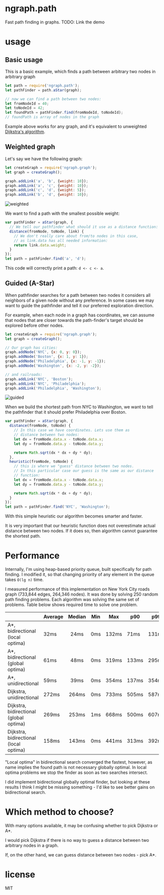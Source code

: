 # ngraph.path

Fast path finding in graphs. TODO: Link the demo

# usage

## Basic usage

This is a basic example, which finds a path between arbitrary
two nodes in arbitrary graph

``` js
let path = require('ngraph.path');
let pathFinder = path.aStar(graph);

// now we can find a path between two nodes:
let fromNodeId = 40;
let toNodeId = 42;
let foundPath = pathFinder.find(fromNodeId, toNodeId);
// foundPath is array of nodes in the graph
```

Example above works for any graph, and it's equivalent to unweighted [Dijkstra's algorithm](https://en.wikipedia.org/wiki/Dijkstra%27s_algorithm).

## Weighted graph

Let's say we have the following graph:

``` js
let createGraph = require('ngraph.graph');
let graph = createGraph();

graph.addLink('a', 'b', {weight: 10});
graph.addLink('a', 'c', {weight: 10});
graph.addLink('c', 'd', {weight: 5});
graph.addLink('b', 'd', {weight: 10});
```

![weighted](https://raw.githubusercontent.com/anvaka/ngraph.path/master/docs/weighted.png)

We want to find a path with the smallest possible weight:

``` js
var pathFinder = aStar(graph, {
  // We tell our pathfinder what should it use as a distance function:
  distance(fromNode, toNode, link) {
    // We don't really care about from/to nodes in this case,
    // as link.data has all needed information:
    return link.data.weight;
  }
});
let path = pathFinder.find('a', 'd');
```

This code will correctly print a path: `d <- c <- a`.

## Guided (A-Star)

When pathfinder searches for a path between two nodes it considers all
neighbors of a given node without any preference. In some cases we may want to
guide the pathfinder and tell it our preferred exploration direction.

For example, when each node in a graph has coordinates, we can assume that 
nodes that are closer towards the path-finder's target should be explored 
before other nodes.

``` js
let createGraph = require('ngraph.graph');
let graph = createGraph();

// Our graph has cities:
graph.addNode('NYC', {x: 0, y: 0});
graph.addNode('Boston', {x: 1, y: 1});
graph.addNode('Philadelphia', {x: -1, y: -1});
graph.addNode('Washington', {x: -2, y: -2});

// and railroads:
graph.addLink('NYC', 'Boston');
graph.addLink('NYC', 'Philadelphia');
graph.addLink('Philadelphia', 'Washington');
```

![guided](https://raw.githubusercontent.com/anvaka/ngraph.path/master/docs/guided.png)

When we build the shortest path from NYC to Washington, we want to tell the pathfinder
that it should prefer Philadelphia over Boston.

``` js
var pathFinder = aStar(graph, {
  distance(fromNode, toNode) {
    // In this case we have coordinates. Lets use them as
    // distance between two nodes:
    let dx = fromNode.data.x - toNode.data.x;
    let dy = fromNode.data.y - toNode.data.y;

    return Math.sqrt(dx * dx + dy * dy);
  },
  heuristic(fromNode, toNode) {
    // this is where we "guess" distance between two nodes.
    // In this particular case our guess is the same as our distance
    // function:
    let dx = fromNode.data.x - toNode.data.x;
    let dy = fromNode.data.y - toNode.data.y;

    return Math.sqrt(dx * dx + dy * dy);
  }
});
let path = pathFinder.find('NYC', 'Washington');
```

With this simple heuristic our algorithm becomes smarter and faster.

It is very important that our heuristic function does not overestimate actual distance
between two nodes. If it does so, then algorithm cannot guarantee the shortest path.

# Performance

Internally, I'm using heap-based priority queue, built specifically for path finding.
I modified it, so that changing priority of any element in the queue takes `O(lg n)`
time.

I measured performance of this implementation on New York City roads graph (733,844 edges, 264,346 nodes).
It was done by solving 250 random path finding problems. Each algorithm was solving
the same set of problems. Table below shows required time to solve one problem.

|                                        | Average | Median | Min | Max   | p90   | p99   |
|----------------------------------------|---------|:------:|:---:|-------|-------|-------|
|       A*, bidirectional (local optima) |   32ms  |  24ms  | 0ms | 132ms |  71ms | 131ms |
|      A*, bidirectional (global optima) |   61ms  |  48ms  | 0ms | 319ms | 133ms | 295ms |
|      A*, unidirectional                |   59ms  |  39ms  | 0ms | 354ms | 137ms | 354ms |
|      Dijkstra, unidirectional          |  272ms  | 264ms  | 0ms | 733ms | 505ms | 587ms |
| Dijkstra, bidirectional (global optima)|  269ms  | 253ms  | 1ms | 668ms | 500ms | 607ms |
| Dijkstra, bidirectional (local optima) |  158ms  | 143ms  | 0ms | 441ms | 313ms | 392ms |

"Local optima" in bidirectional search converged the fastest, however, as name implies the found
path is not necessary globally optimal. In local optima problems we stop the finder as soon as
two searches intersect.

I did implement bidirectional globally optimal finder, but looking at these results I think I
might be missing something - I'd like to see better gains on bidirectional search.

# Which method to choose?

With many options available, it may be confusing whether to pick Dijkstra or A*.

I would pick Dijkstra if there is no way to guess a distance between two arbitrary nodes
in a graph.

If, on the other hand, we can guess distance between two nodes - pick A*.

 


# license

MIT
